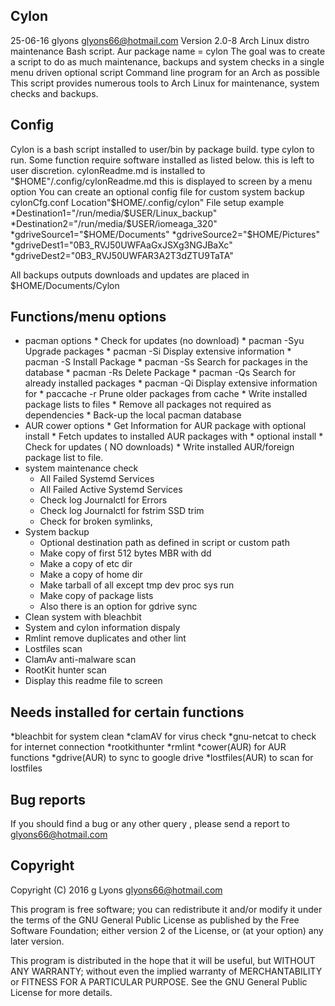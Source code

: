 ﻿Cylon
-----
25-06-16 glyons glyons66@hotmail.com
Version 2.0-8 
Arch Linux distro maintenance  Bash script. 
Aur package name = cylon
The goal was to create a script to do as much maintenance, 
backups and system checks in a single menu driven optional script 
Command line program for an Arch as possible
This script provides numerous tools 
to Arch Linux for maintenance, system checks and backups.  

Config
------
Cylon is a bash script installed to user/bin by package 
build. type cylon to run. Some function require software installed 
as listed below. this is left to user discretion.
cylonReadme.md is installed to "$HOME"/.config/cylonReadme.md
this is displayed to screen by a menu option
You can create an optional config file for custom system backup
cylonCfg.conf
Location"$HOME/.config/cylon"
File setup example
*Destination1="/run/media/$USER/Linux_backup"
*Destination2="/run/media/$USER/iomeaga_320"
*gdriveSource1="$HOME/Documents"
*gdriveSource2="$HOME/Pictures"
*gdriveDest1="0B3_RVJ50UWFAaGxJSXg3NGJBaXc"
*gdriveDest2="0B3_RVJ50UWFAR3A2T3dZTU9TaTA"

All backups outputs downloads and updates are placed in $HOME/Documents/Cylon

Functions/menu options
----------------------
* pacman options
		* Check for updates (no download)
		* pacman -Syu Upgrade packages
		* pacman -Si Display extensive information 
		* pacman -S Install Package
		* pacman -Ss Search for packages in the database
		* pacman -Rs Delete Package
		* pacman -Qs Search for already installed packages
		* pacman -Qi  Display extensive information for 
		* paccache -r Prune older packages from cache
		* Write installed package lists to files
		* Remove all packages not required as dependencies 
		* Back-up the local pacman database  
* AUR cower options 
		* Get Information for AUR package with optional install
		* Fetch  updates to installed AUR packages with 
		* optional install
		* Check for updates ( NO downloads)
		* Write installed AUR/foreign package list to file.
* system maintenance check
	* All Failed Systemd Services
	* All Failed Active Systemd Services
	* Check log Journalctl for Errors
	* Check log Journalctl for fstrim SSD trim
	* Check for broken symlinks, 
* System backup
	* Optional destination path as defined in script or custom path
	* Make copy of first 512 bytes MBR with dd
	* Make a copy of etc dir
	* Make a copy of home dir
	* Make tarball of all except tmp dev proc sys run
	* Make copy of package lists
	* Also there is an option for gdrive sync 
* Clean system with bleachbit
* System and cylon information dispaly
* Rmlint remove duplicates and other lint
* Lostfiles scan
* ClamAv anti-malware scan
* RootKit hunter scan
* Display this readme file to screen 

Needs installed for certain functions
-------------------------------------
*bleachbit for system clean
*clamAV for virus check
*gnu-netcat to check for internet connection
*rootkithunter
*rmlint 
*cower(AUR) for AUR functions
*gdrive(AUR) to sync to google drive
*lostfiles(AUR) to scan for lostfiles

Bug reports
-----------

If you should find a bug or any other query , 
please send a report to glyons66@hotmail.com

Copyright
---------

Copyright (C) 2016 g Lyons <glyons66@hotmail.com>

This program is free software; you can redistribute it and/or modify
it under the terms of the GNU General Public License as published by
the Free Software Foundation; either version 2 of the License, or
(at your option) any later version.

This program is distributed in the hope that it will be useful,
but WITHOUT ANY WARRANTY; without even the implied warranty of
MERCHANTABILITY or FITNESS FOR A PARTICULAR PURPOSE. See the
GNU General Public License for more details.



